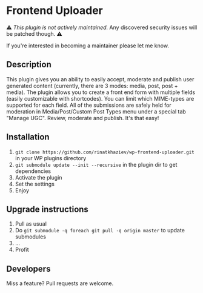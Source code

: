 # Frontend Uploader

⚠️ _This plugin is not actively maintained._ Any discovered security issues will be patched though. ⚠️

If you're interested in becoming a maintainer please let me know.

## Description

This plugin gives you an ability to easily accept, moderate and publish user generated content (currently, there are 3 modes: media, post, post + media). The plugin allows you to create a front end form with multiple fields (easily customizable with shortcodes). You can limit which MIME-types are supported for each field. All of the submissions are safely held for moderation in Media/Post/Custom Post Types menu under a special tab "Manage UGC". Review, moderate and publish. It's that easy!

## Installation

1. `git clone https://github.com/rinatkhaziev/wp-frontend-uploader.git` in your WP plugins directory
1. `git submodule update --init --recursive` in the plugin dir to get dependencies
1. Activate the plugin
1. Set the settings
1. Enjoy

## Upgrade instructions

1. Pull as usual
2. Do `git submodule -q foreach git pull -q origin master` to update submodules
3. ...
4. Profit

## Developers

Miss a feature? Pull requests are welcome.
